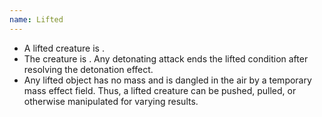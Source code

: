 ```yaml
---
name: Lifted
---
```

* A lifted creature is <me-condition id="restrained"/>.
* The creature is <me-condition id="primed" sub="force"/>. Any detonating attack ends the lifted condition after resolving the
detonation effect.
* Any lifted object has no mass and is dangled in the air by a temporary mass effect field. Thus, a lifted creature can be
pushed, pulled, or otherwise manipulated for varying results.
